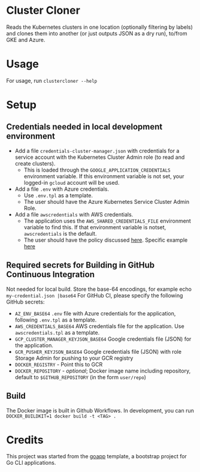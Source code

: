 # Cluster Cloner
Reads the Kubernetes clusters in one location (optionally filtering by labels) and
clones them into another (or just outputs JSON as a dry run), to/from GKE and Azure.

# Usage
For usage, run  `clustercloner --help`

# Setup
## Credentials needed in local development environment
- Add a file `credentials-cluster-manager.json` with credentials for a service account with the Kubernetes Cluster Admin role (to read and create clusters).
  - This is loaded through the `GOOGLE_APPLICATION_CREDENTIALS` environment variable. If this environment variable is not set, your logged-in `gcloud` account will be used.
- Add a file `.env` with Azure credentials.
  - Use `.env.tpl` as a template.
  - The user should have the  Azure Kubernetes Service Cluster Admin Role.
- Add a file `awscredentials` with AWS credentials.
  - The application uses the `AWS_SHARED_CREDENTIALS_FILE` environment variable to find this.
If that environment variable is notset, `awscredentials` is the default.
  - The user should have the policy
 discussed [here](https://docs.aws.amazon.com/eks/latest/userguide/security_iam_id-based-policy-examples.html).
 Specific example [here](https://github.com/weaveworks/eksctl/issues/204#issuecomment-631630355)

## Required secrets for Building in GitHub Continuous Integration
Not needed for local build.
Store the base-64 encodings, for example echo `my-credential.json |base64`
For GitHub CI, please specify the following GitHub secrets:
- `AZ_ENV_BASE64`  `.env` file with Azure credentials for the application, following  `.env.tpl` as a template.
- `AWS_CREDENTIALS_BASE64` AWS credentials file for the application. Use `awscredentials.tpl` as a template.
- `GCP_CLUSTER_MANAGER_KEYJSON_BASE64` Google credentials file (JSON) for the application.
- `GCR_PUSHER_KEYJSON_BASE64` Google credentials file (JSON) with role Storage Admin for pushing  to your GCR registry
- `DOCKER_REGISTRY` - Point this to GCR
- `DOCKER_REPOSITORY` - _optional_; Docker image name including repository, default to `$GITHUB_REPOSITORY` (in the form `user/repo`)

## Build
The Docker image is built in Github Workflows. In development, you can run  `DOCKER_BUILDKIT=1 docker build -t <TAG> .`

# Credits
This project was started from the [goapp](https://github.com/alexei-led/goapp) template, a bootstrap project for Go CLI applications.
